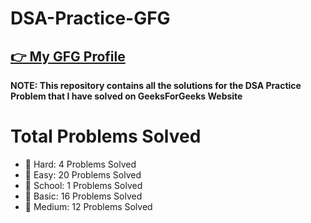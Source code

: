 # DSA-Practice-GFG

 ## [👉 My GFG Profile](https://auth.geeksforgeeks.org/user/vishutyagi7/)

**NOTE: This repository contains all the solutions for the DSA Practice Problem that I have solved on GeeksForGeeks Website**

 # Total Problems Solved

- 📂 Hard: 4 Problems Solved
- 📂 Easy: 20 Problems Solved
- 📂 School: 1 Problems Solved
- 📂 Basic: 16 Problems Solved
- 📂 Medium: 12 Problems Solved
